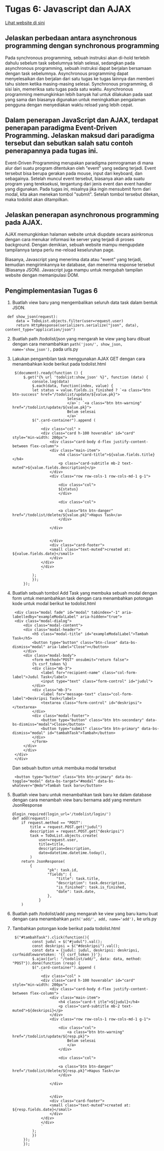# Tugas 6: Javascript dan AJAX

[Lihat website di sini](https://tugaspbpferry.herokuapp.com/todolist)

##  Jelaskan perbedaan antara asynchronous programming dengan synchronous programming

Pada synchronous programming, sebuah instruksi akan di-hold terlebih dahulu sebelum task sebelumnya telah selesai, sedangkan pada asynchronous programming, sebuah instruksi dapat berjalan bersamaan dengan task sebelumnya. Asynchronous programming dapat menyelesaikan dan berjalan dari satu tugas ke tugas lainnya dan memberi tahu sistem ketika masing-masing selesai. Synchronous programming, di sisi lain, memeriksa satu tugas pada satu waktu. Asynchronous programming memungkinkan lebih banyak hal untuk dilakukan pada saat yang sama dan biasanya digunakan untuk meningkatkan pengalaman pengguna dengan menyediakan waktu reload yang lebih cepat.

##  Dalam penerapan JavaScript dan AJAX, terdapat penerapan paradigma Event-Driven Programming. Jelaskan maksud dari paradigma tersebut dan sebutkan salah satu contoh penerapannya pada tugas ini.

Event-Driven Programming merupakan paradigma pemrograman di mana alur dari suatu program ditentukan oleh "event" yang sedang terjadi. Event tersebut bisa berupa gerakan pada mouse, input dari keyboard, dan sebagainya. Setelah muncul event tersebut, biasanya akan ada suatu program yang tereksekusi, tergantung dari jenis event dan event handler yang digunakan. Pada tugas ini, misalnya jika ingin mensubmit form dari modal, kita akan menekan tombol "submit". Setelah tombol tersebut ditekan, maka todolist akan ditampilkan.

## Jelaskan penerapan asynchronous programming pada AJAX.

AJAX memungkinkan halaman website untuk diupdate secara asinkronus dengan cara menukar informasi ke server yang terjadi di proses background. Dengan demikian, sebuah website mampu mengupdate tampilannya tanpa perlu me-reload keseluruhan page. 

Biasanya, Javascript yang menerima data atau "event" yang terjadi, kemudian mengirimkannya ke database, dan menerima response tersebut (Biasanya JSON). Javascript juga mampu untuk mengubah tampilan website dengan memanipulasi DOM.

## Pengimplementasian Tugas 6

1.  Buatlah view baru yang mengembalikan seluruh data task dalam bentuk JSON.
   ```shell
    def show_json(request):
        data = ToDoList.objects.filter(user=request.user)
        return HttpResponse(serializers.serialize("json", data), content_type="application/json")
   ```
2. Buatlah path /todolist/json yang mengarah ke view yang baru dibuat dengan cara menambahkan `path('json/', show_json, name='show_json'),` pada urls.py

3. Lakukan pengambilan task menggunakan AJAX GET dengan cara menambahkan kode berikut pada todolist.html
   
   ```shell
    $(document).ready(function () {
        $.get("{% url 'todolist:show_json' %}", function (data) {
            console.log(data)
            $.each(data, function(index, value) {
            let status = value.fields.is_finished ? `<a class="btn btn-success" href="/todolist/update/${value.pk}">
                            Selesai
                            </a>`: `<a class="btn btn-warning" href="/todolist/update/${value.pk}">
                            Belum selesai
                            </a>`
            $(".card-container").append (
                `
                <div class="col" >
                <div class="card h-100 hoverable" id="card" style="min-width: 200px">
                    <div class="card-body d-flex justify-content-between flex-column">
                    <div class="main-item">
                        <h4 class="card-title">${value.fields.title}</h4>
                        <p class="card-subtitle mb-2 text-muted">${value.fields.description}</p>
                    </div>
                    <div class="row row-cols-1 row-cols-md-1 g-1">
    
                        <div class="col">
                        ${status}
                        </div>
    
                        <div class="col">
    
                        <a class="btn btn-danger" href="/todolist/delete/${value.pk}">Hapus Task</a>
                        </div>
                        
                    </div>
                
    
                    </div>
                    <div class="card-footer">
                    <small class="text-muted">created at: ${value.fields.date}</small>
                    </div>
                </div>
                </div>
                `
            );
            });
        });
   ```
4. Buatlah sebuah tombol Add Task yang membuka sebuah modal dengan form untuk menambahkan task dengan cara menambahkan potongan kode untuk modal berikut ke todolist.html
   
   ```shell
    <div class="modal fade" id="modal" tabindex="-1" aria-labelledby="exampleModalLabel" aria-hidden="true">
    <div class="modal-dialog">
        <div class="modal-content">
        <div class="modal-header">
            <h5 class="modal-title" id="exampleModalLabel">Tambah Task</h5>
            <button type="button" class="btn-close" data-bs-dismiss="modal" aria-label="Close"></button>
        </div>
        <div class="modal-body">
            <form method="POST" onsubmit="return false">
            {% csrf_token %}
            <div class="mb-3">
                <label for="recipient-name" class="col-form-label">Judul Task</label>
                <input type="text" class="form-control" id="judul">
            </div>
            <div class="mb-3">
                <label for="message-text" class="col-form-label">Deskripsi Task</label>
                <textarea class="form-control" id="deskripsi"></textarea>
            </div>
            <div class="modal-footer">
                <button type="button" class="btn btn-secondary" data-bs-dismiss="modal">Close</button>
                <button type="submit" class="btn btn-primary" data-bs-dismiss="modal" id="tambahTask">Tambah</button>
            </div>
            </form>
        </div>
        </div>
    </div>
    </div>
   ```
   Dan sebuah button untuk membuka modal tersebut
   
   ```shell
    <button type="button" class="btn btn-primary" data-bs-toggle="modal" data-bs-target="#modal" data-bs-whatever="@mdo">Tambah task baru</button>
   ```
5. Buatlah view baru untuk menambahkan task baru ke dalam database dengan cara menambah view baru bernama add yang mereturn JsonResponse
    ```shell
    @login_required(login_url='/todolist/login/')
    def add(request):
        if request.method == "POST":
            title = request.POST.get("judul")
            description = request.POST.get("deskripsi")
            task = ToDoList.objects.create(
                user=request.user,
                title=title,
                description=description,
                date=datetime.datetime.today(),
            )
        return JsonResponse(
            {
                    "pk": task.id,
                    "fields": {
                        "title": task.title,
                        "description": task.description,
                        "is_finished": task.is_finished,
                        "date": task.date,
                    },
                }
        )
    ```
6. Buatlah path /todolist/add yang mengarah ke view yang baru kamu buat dengan cara menambahkan `path('add/', add, name='add'),` ke urls.py

7. Tambahkan potongan kode berikut pada todolist.html
   ```shell
    $("#tambahTask").click(function(){
            const judul = $("#judul").val();
            const deskripsi = $("#deskripsi").val();
            const data = {judul: judul, deskripsi: deskripsi, csrfmiddlewaretoken: '{{ csrf_token }}'};
            $.ajax({url: "/todolist/add/", data: data, method: "POST"}).done(function (resp) {
            $(".card-container").append (
                `
                <div class="col" >
                <div class="card h-100 hoverable" id="card" style="min-width: 200px">
                    <div class="card-body d-flex justify-content-between flex-column">
                    <div class="main-item">
                        <h4 class="card-t itle">${judul}</h4>
                        <p class="card-subtitle mb-2 text-muted">${deskripsi}</p>
                    </div>
                    <div class="row row-cols-1 row-cols-md-1 g-1">
    
                        <div class="col">
                            <a class="btn btn-warning" href="/todolist/update/${resp.pk}">
                            Belum selesai
                            </a>
                        </div>
    
                        <div class="col">
    
                        <a class="btn btn-danger" href="/todolist/delete/${resp.pk}">Hapus Task</a>
                        </div>
                        
                    </div>
                
    
                    </div>
                    <div class="card-footer">
                    <small class="text-muted">created at: ${resp.fields.date}</small>
                    </div>
                </div>
                </div>
                `
            );
            })
        });
        });
   ```
